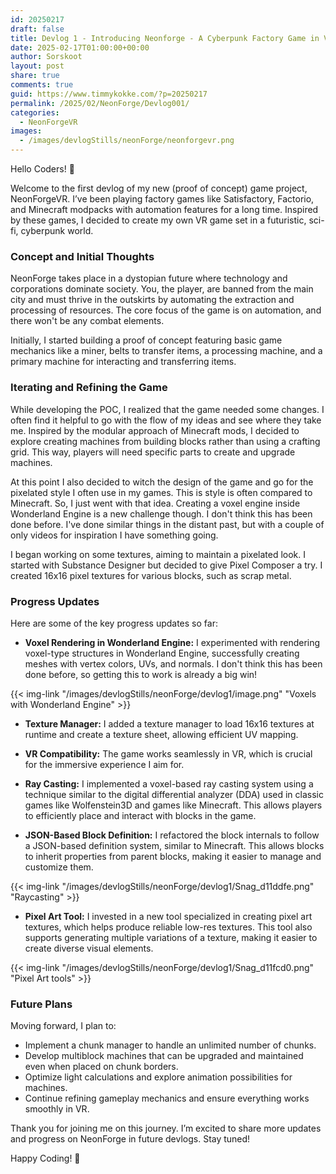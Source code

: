 ```yaml
---
id: 20250217
draft: false
title: Devlog 1 - Introducing Neonforge - A Cyberpunk Factory Game in VR
date: 2025-02-17T01:00:00+00:00
author: Sorskoot
layout: post
share: true
comments: true
guid: https://www.timmykokke.com/?p=20250217
permalink: /2025/02/NeonForge/Devlog001/
categories:
  - NeonForgeVR
images:
  - /images/devlogStills/neonForge/neonforgevr.png
---
```


Hello Coders! 👾

Welcome to the first devlog of my new (proof of concept) game project, NeonForgeVR. I’ve been playing factory games like Satisfactory, Factorio, and Minecraft modpacks with automation features for a long time. Inspired by these games, I decided to create my own VR game set in a futuristic, sci-fi, cyberpunk world.

### Concept and Initial Thoughts

NeonForge takes place in a dystopian future where technology and corporations dominate society. You, the player, are banned from the main city and must thrive in the outskirts by automating the extraction and processing of resources. The core focus of the game is on automation, and there won't be any combat elements.

Initially, I started building a proof of concept featuring basic game mechanics like a miner, belts to transfer items, a processing machine, and a primary machine for interacting and transferring items.

### Iterating and Refining the Game

While developing the POC, I realized that the game needed some changes. I often find it helpful to go with the flow of my ideas and see where they take me. Inspired by the modular approach of Minecraft mods, I decided to explore creating machines from building blocks rather than using a crafting grid. This way, players will need specific parts to create and upgrade machines.

At this point I also decided to witch the design of the game and go for the pixelated style I often use in my games. This is style is often compared to Minecraft. So, I just went with that idea. Creating a voxel engine inside Wonderland Engine is a new challenge though. I don't think this has been done before. I've done similar things in the distant past, but with a couple of only videos for inspiration I have something going.

I began working on some textures, aiming to maintain a pixelated look. I started with Substance Designer but decided to give Pixel Composer a try. I created 16x16 pixel textures for various blocks, such as scrap metal.

### Progress Updates

Here are some of the key progress updates so far:

- **Voxel Rendering in Wonderland Engine:** I experimented with rendering voxel-type structures in Wonderland Engine, successfully creating meshes with vertex colors, UVs, and normals. I don't think this has been done before, so getting this to work is already a big win!

{{< img-link "/images/devlogStills/neonForge/devlog1/image.png" "Voxels with Wonderland Engine" >}}

- **Texture Manager:** I added a texture manager to load 16x16 textures at runtime and create a texture sheet, allowing efficient UV mapping.

- **VR Compatibility:** The game works seamlessly in VR, which is crucial for the immersive experience I aim for.

- **Ray Casting:** I implemented a voxel-based ray casting system using a technique similar to the digital differential analyzer (DDA) used in classic games like Wolfenstein3D and games like Minecraft. This allows players to efficiently place and interact with blocks in the game.

- **JSON-Based Block Definition:** I refactored the block internals to follow a JSON-based definition system, similar to Minecraft. This allows blocks to inherit properties from parent blocks, making it easier to manage and customize them.

{{< img-link "/images/devlogStills/neonForge/devlog1/Snag_d11ddfe.png" "Raycasting" >}}

- **Pixel Art Tool:** I invested in a new tool specialized in creating pixel art textures, which helps produce reliable low-res textures. This tool also supports generating multiple variations of a texture, making it easier to create diverse visual elements.

{{< img-link "/images/devlogStills/neonForge/devlog1/Snag_d11fcd0.png" "Pixel Art tools" >}}

### Future Plans

Moving forward, I plan to:

- Implement a chunk manager to handle an unlimited number of chunks.
- Develop multiblock machines that can be upgraded and maintained even when placed on chunk borders.
- Optimize light calculations and explore animation possibilities for machines.
- Continue refining gameplay mechanics and ensure everything works smoothly in VR.

Thank you for joining me on this journey. I’m excited to share more updates and progress on NeonForge in future devlogs. Stay tuned!

Happy Coding! 🚀
